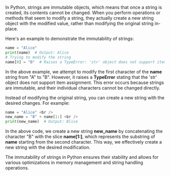 In Python, strings are immutable objects, which means that once a string is created, its contents cannot be changed. When you perform operations or methods that seem to modify a string, they actually create a new string object with the modified value, rather than modifying the original string in-place.

Here's an example to demonstrate the immutability of strings:

```python
name = "Alice"
print(name)  # Output: Alice
# Trying to modify the string
name[0] = "B"  # Raises a TypeError: 'str' object does not support item assignment
```

In the above example, we attempt to modify the first character of the **name** string from "A" to "B". However, it raises a **TypeError** stating that the 'str' object does not support item assignment. This error occurs because strings are immutable, and their individual characters cannot be changed directly.

Instead of modifying the original string, you can create a new string with the desired changes. For example:

```python
name = "Alice" <br />
new_name = "B" + name[1:] <br />
print(new_name)  # Output: Blice
```

In the above code, we create a new string **new_name** by concatenating the character "B" with the slice **name[1:]**, which represents the substring of **name** starting from the second character. This way, we effectively create a new string with the desired modification.

The immutability of strings in Python ensures their stability and allows for various optimizations in memory management and string handling operations.